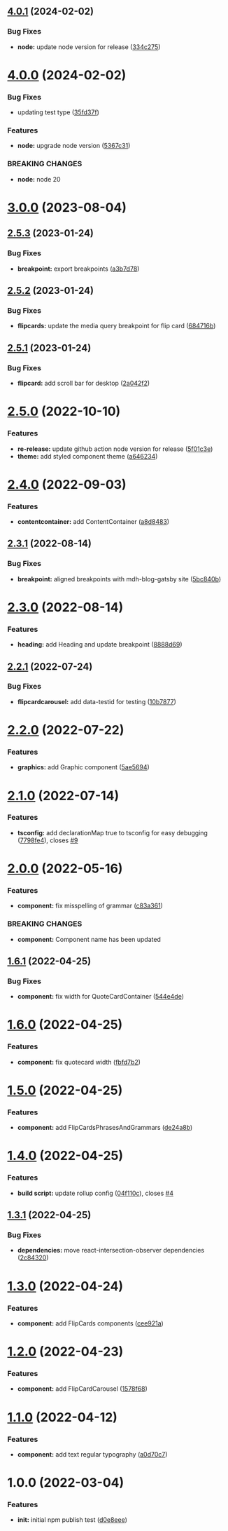 ## [4.0.1](https://github.com/mydatahack/react-mdh-blog-components/compare/v4.0.0...v4.0.1) (2024-02-02)


### Bug Fixes

* **node:** update node version for release ([334c275](https://github.com/mydatahack/react-mdh-blog-components/commit/334c275bfdb1d74bee0253df10b895906f53c088))

# [4.0.0](https://github.com/mydatahack/react-mdh-blog-components/compare/v3.0.0...v4.0.0) (2024-02-02)


### Bug Fixes

* updating test type ([35fd37f](https://github.com/mydatahack/react-mdh-blog-components/commit/35fd37fe344b2732b2334bddd6da0befd3e029e1))


### Features

* **node:** upgrade node version ([5367c31](https://github.com/mydatahack/react-mdh-blog-components/commit/5367c318fd6f7753dbe68cc82ae24813271208bd))


### BREAKING CHANGES

* **node:** node 20

# [3.0.0](https://github.com/mydatahack/react-mdh-blog-components/compare/v2.5.3...v3.0.0) (2023-08-04)

## [2.5.3](https://github.com/mydatahack/react-mdh-blog-components/compare/v2.5.2...v2.5.3) (2023-01-24)


### Bug Fixes

* **breakpoint:** export breakpoints ([a3b7d78](https://github.com/mydatahack/react-mdh-blog-components/commit/a3b7d784d1edf432a775a6647eff8b7dc717567a))

## [2.5.2](https://github.com/mydatahack/react-mdh-blog-components/compare/v2.5.1...v2.5.2) (2023-01-24)


### Bug Fixes

* **flipcards:** update the media query breakpoint for flip card ([684716b](https://github.com/mydatahack/react-mdh-blog-components/commit/684716b22cde535e87ecfbf5f9ca06d10ab0e639))

## [2.5.1](https://github.com/mydatahack/react-mdh-blog-components/compare/v2.5.0...v2.5.1) (2023-01-24)


### Bug Fixes

* **flipcard:** add scroll bar for desktop ([2a042f2](https://github.com/mydatahack/react-mdh-blog-components/commit/2a042f2391ede0e225cdf9be19cc40dda001ee70))

# [2.5.0](https://github.com/mydatahack/react-mdh-blog-components/compare/v2.4.0...v2.5.0) (2022-10-10)


### Features

* **re-release:** update github action node version for release ([5f01c3e](https://github.com/mydatahack/react-mdh-blog-components/commit/5f01c3e522116e02567658f41411388670a87753))
* **theme:** add styled component theme ([a646234](https://github.com/mydatahack/react-mdh-blog-components/commit/a646234d54e533f396f72e348a428f285b11e330))

# [2.4.0](https://github.com/mydatahack/react-mdh-blog-components/compare/v2.3.1...v2.4.0) (2022-09-03)


### Features

* **contentcontainer:** add ContentContainer ([a8d8483](https://github.com/mydatahack/react-mdh-blog-components/commit/a8d848322f8b2f06c6a9a96f024eff000b5a11b8))

## [2.3.1](https://github.com/mydatahack/react-mdh-blog-components/compare/v2.3.0...v2.3.1) (2022-08-14)


### Bug Fixes

* **breakpoint:** aligned breakpoints with mdh-blog-gatsby site ([5bc840b](https://github.com/mydatahack/react-mdh-blog-components/commit/5bc840b97fd1020c5e9f46d803fe5147bc65fb1a))

# [2.3.0](https://github.com/mydatahack/react-mdh-blog-components/compare/v2.2.1...v2.3.0) (2022-08-14)


### Features

* **heading:** add Heading and update breakpoint ([8888d69](https://github.com/mydatahack/react-mdh-blog-components/commit/8888d69ca3e0fd2fbe694e4605fcece35fd62798))

## [2.2.1](https://github.com/mydatahack/react-mdh-blog-components/compare/v2.2.0...v2.2.1) (2022-07-24)


### Bug Fixes

* **flipcardcarousel:** add data-testid for testing ([10b7877](https://github.com/mydatahack/react-mdh-blog-components/commit/10b78775f13c718e86a8955c9945c06b9c35210d))

# [2.2.0](https://github.com/mydatahack/react-mdh-blog-components/compare/v2.1.0...v2.2.0) (2022-07-22)


### Features

* **graphics:** add Graphic component ([5ae5694](https://github.com/mydatahack/react-mdh-blog-components/commit/5ae569497b4fc5e5ab0e3a9b2cbd2ad3785abcae))

# [2.1.0](https://github.com/mydatahack/react-mdh-blog-components/compare/v2.0.0...v2.1.0) (2022-07-14)


### Features

* **tsconfig:** add declarationMap true to tsconfig for easy debugging ([7798fe4](https://github.com/mydatahack/react-mdh-blog-components/commit/7798fe481566c02acf883decd936fbcd0f0efe0e)), closes [#9](https://github.com/mydatahack/react-mdh-blog-components/issues/9)

# [2.0.0](https://github.com/mydatahack/react-mdh-blog-components/compare/v1.6.1...v2.0.0) (2022-05-16)


### Features

* **component:** fix misspelling of grammar ([c83a361](https://github.com/mydatahack/react-mdh-blog-components/commit/c83a3611253ed3cd52dcd5ba3c533d1a9a65947c))


### BREAKING CHANGES

* **component:** Component name has been updated

## [1.6.1](https://github.com/mydatahack/react-mdh-blog-components/compare/v1.6.0...v1.6.1) (2022-04-25)

### Bug Fixes

- **component:** fix width for QuoteCardContainer ([544e4de](https://github.com/mydatahack/react-mdh-blog-components/commit/544e4de36b629d794636ecec9d780e5a49b2bb47))

# [1.6.0](https://github.com/mydatahack/react-mdh-blog-components/compare/v1.5.0...v1.6.0) (2022-04-25)

### Features

- **component:** fix quotecard width ([fbfd7b2](https://github.com/mydatahack/react-mdh-blog-components/commit/fbfd7b2862b43d681a778b94e02adbbf3d34670e))

# [1.5.0](https://github.com/mydatahack/react-mdh-blog-components/compare/v1.4.0...v1.5.0) (2022-04-25)

### Features

- **component:** add FlipCardsPhrasesAndGrammars ([de24a8b](https://github.com/mydatahack/react-mdh-blog-components/commit/de24a8b2cefcbda6e6e107c9b8b1becdd303dec4))

# [1.4.0](https://github.com/mydatahack/react-mdh-blog-components/compare/v1.3.1...v1.4.0) (2022-04-25)

### Features

- **build script:** update rollup config ([04f110c](https://github.com/mydatahack/react-mdh-blog-components/commit/04f110cd95632bebc152b5156db2e0fad609bbaf)), closes [#4](https://github.com/mydatahack/react-mdh-blog-components/issues/4)

## [1.3.1](https://github.com/mydatahack/react-mdh-blog-components/compare/v1.3.0...v1.3.1) (2022-04-25)

### Bug Fixes

- **dependencies:** move react-intersection-observer dependencies ([2c84320](https://github.com/mydatahack/react-mdh-blog-components/commit/2c84320bce115eb99d344609059c1727c3654882))

# [1.3.0](https://github.com/mydatahack/react-mdh-blog-components/compare/v1.2.0...v1.3.0) (2022-04-24)

### Features

- **component:** add FlipCards components ([cee921a](https://github.com/mydatahack/react-mdh-blog-components/commit/cee921a75e504198d94023569f3b47d0a3934d48))

# [1.2.0](https://github.com/mydatahack/react-mdh-blog-components/compare/v1.1.0...v1.2.0) (2022-04-23)

### Features

- **component:** add FlipCardCarousel ([1578f68](https://github.com/mydatahack/react-mdh-blog-components/commit/1578f68592d04913f646a3c348c10809372cacd8))

# [1.1.0](https://github.com/mydatahack/react-mdh-blog-components/compare/v1.0.0...v1.1.0) (2022-04-12)

### Features

- **component:** add text regular typography ([a0d70c7](https://github.com/mydatahack/react-mdh-blog-components/commit/a0d70c7482ec8f6ef9ff6a986fca23904c96ec9d))

# 1.0.0 (2022-03-04)

### Features

- **init:** initial npm publish test ([d0e8eee](https://github.com/mydatahack/react-mdh-blog-components/commit/d0e8eeeec5e2bd1af2c1a4d450e75800ac76061e))
